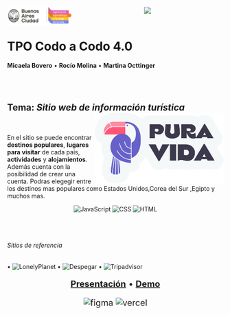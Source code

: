 <a href='https://codoacodo.bue.edu.ar/'> <img src="assets/readme/logo.png" align= "left" width="150"/></a>

<div id="header" align="center">
  <img src="https://media2.giphy.com/media/M4NykXxUE0HAcK7UJ6/giphy.gif" width="150"/>
</div>

<br>

# TPO Codo a Codo 4.0 

**Micaela Bovero** • **Rocío Molina** • **Martina Octtinger**


<br>
<br>

## Tema: _**Sitio web de información turística**_ <img src="assets/logo.png" width="300" align="right"/>

<br>

En el sitio se puede encontrar **destinos populares**, **lugares para visitar** de cada país, **actividades** y **alojamientos**. Además cuenta con la posibilidad de crear una cuenta.
Podras elegegir entre los destinos mas populares como Estados Unidos,Corea del Sur ,Egipto y muchos mas.<br>

<div align="center">
  
  ![JavaScript](https://img.shields.io/badge/JavaScript-323330?style=for-the-badge&logo=javascript&logoColor=F7DF1E)
  ![CSS](https://img.shields.io/badge/CSS3-1572B6?style=for-the-badge&logo=css3&logoColor=white)
  ![HTML](https://img.shields.io/badge/HTML5-E34F26?style=for-the-badge&logo=html5&logoColor=white)

</div>

<br><br>

 ###### Sitios de referencia
  
 • ![LonelyPlanet](https://www.lonelyplanet.com) • ![Despegar](https://despegar.com.ar)  • ![Tripadvisor](https://tripadvisor.com)

<div align="center" style="font-size: 20px">
  

**[Presentación](https://www.figma.com/proto/GTaeTxCWA45dwnvc24sk7h/Pura-Vida---Grupo-3---TP0?node-id=203%3A3&scaling=scale-down)** • **[Demo](https://codo-a-codo-grupo-3-viajes.vercel.app/)**

 ![figma](https://img.shields.io/badge/Figma-FD705F?style=for-the-badge&logo=figma&logoColor=white)
 ![vercel](https://img.shields.io/badge/Vercel-000000?style=for-the-badge&logo=vercel&logoColor=white)

</div>

